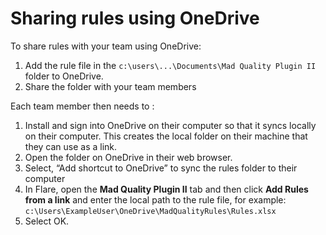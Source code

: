 # Sharing rules using OneDrive
To share rules with your team using OneDrive:
1. Add the rule file in the `c:\users\...\Documents\Mad Quality Plugin II` folder to OneDrive.
2. Share the folder with your team members

Each team member then needs to :
1.  Install and sign into OneDrive on their computer so that it syncs locally on their computer. This creates the local folder on their machine that they can use as a link.
2.   Open the folder on OneDrive in their web browser.
3.   Select, “Add shortcut to OneDrive” to sync the rules folder to their computer
4.   In Flare, open the **Mad Quality Plugin II** tab and then click **Add Rules from a link** and enter the local path to the rule file, for example: `c:\Users\ExampleUser\OneDrive\MadQualityRules\Rules.xlsx`
5.   Select OK.